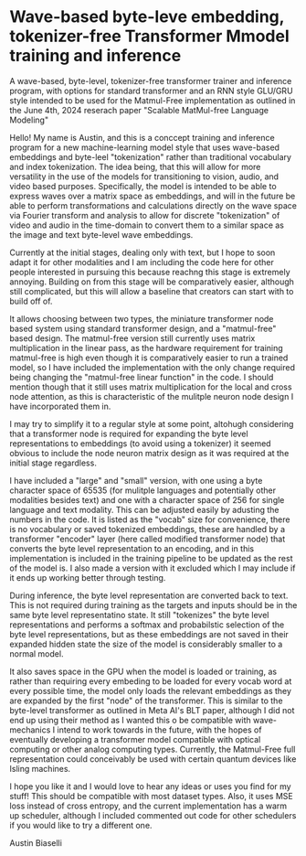 # Wave-based byte-leve embedding, tokenizer-free Transformer Mmodel training and inference
A wave-based, byte-level,  tokenizer-free transformer trainer and inference program, with options for standard transformer and an RNN style GLU/GRU style intended to be used for the Matmul-Free implementation as outlined in the June 4th, 2024 reserach paper "Scalable MatMul-free Language Modeling"

Hello! My name is Austin, and this is a conccept training and inference program for a new machine-learning model style that uses wave-based embeddings and byte-leel "tokenization" rather than traditional vocabulary and index tokenization. The idea being, that this will allow for more versatility in the use of the models for transitioning to vision, audio, and video based purposes. Specifically, the model is intended to be able to express waves over a matrix space as embeddings, and will in the future be able to perform transformations and calculations directly on the wave space via Fourier transform and analysis to allow for discrete "tokenization" of video and audio in the time-domain to convert them to a similar space as the image and text byte-level wave embeddings. 

Currently at the initial stages, dealing only with text, but I hope to soon adapt it for other modalities and I am including the code here for other people interested in pursuing this because reachng this stage is extremely annoying. Building on from this stage will be comparatively easier, although still complicated, but this will allow a baseline that creators can start with to build off of.

It allows choosing between two types, the miniature transformer node based system using standard transformer design, and a "matmul-free" based design. The matmul-free version still currently uses matrix multiplication in the linear pass, as the hardware requirement for training matmul-free is high even though it is comparatively easier to run a trained model, so I have included the implementation with the only change required being changing the "matmul-free linear function" in the code. I should mention though that it still uses matrix multiplication for the local and cross node attention, as this is characteristic of the mulitple neuron node design I have incorporated them in.

I may try to simplify it to a regular style at some point, altohugh considering that a transformer node is required for expanding the byte level representations to embeddings (to avoid using a tokenizer) it seemed obvious to include the node neuron matrix design as it was required at the initial stage regardless. 

I have included a "large" and "small" version, with one using a byte character space of 65535 (for mulitple languages and potentially other modalities besides text) and one with a character space of 256 for single language and text modality. This can be adjusted easily by adusting the numbers in the code. It is listed as the "vocab" size for convenience, there is no vocabulary or saved tokenized embeddings, these are handled by a transformer "encoder" layer (here called modified transformer node) that converts the byte level representation to an encoding, and in this implementation is included in the training pipeline to be updated as the rest of the model is. I also made a version with it excluded which I may include if it ends up working better through testing. 

During inference, the byte level representation are converted back to text. This is not required during training as the targets and inputs should be in the same byte level representatino state. It still "tokenizes" the byte level representations and performs a softmax and probabilstic selection of the byte level representations, but as these embeddings are not saved in their expanded hidden state the size of the model is considerably smaller to a normal model. 

It also saves space in the GPU when the model is loaded or training, as rather than requiring every embeding to be loaded for every vocab word at every possible time, the model only loads the relevant embeddings as they are expanded by the first "node" of the transformer. This is similar to the byte-level transformer as outlined in Meta AI's BLT paper, although I did not end up using their method as I wanted this o be compatible with wave-mechanics I intend to work towards in the future, with the hopes of eventually developing a transformer model compatible with optical computing or other analog computing types. Currently, the Matmul-Free full representation could conceivably be used with certain quantum devices like Isling machines.

I hope you like it and I would love to hear any ideas or uses you find for my stuff! This should be compatible with most dataset types. Also, it uses MSE loss instead of cross entropy, and the current implementation has a warm up scheduler, although I included commented out code for other schedulers if you would like to try a different one.

Austin Biaselli
